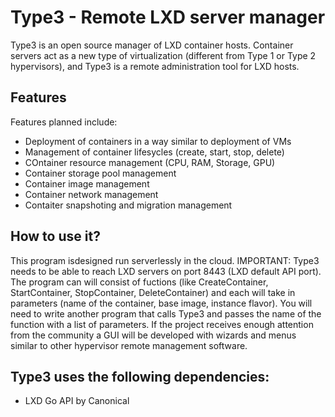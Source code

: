 Type3 - Remote LXD server manager
==================================================

Type3 is an open source manager of LXD container hosts. Container servers act as a new type of virtualization (different from Type 1 or Type 2 hypervisors), and Type3 is a remote administration tool for LXD hosts.

Features
-----------

Features planned include:

* Deployment of containers in a way similar to deployment of VMs
* Management of container lifesycles (create, start, stop, delete)
* COntainer resource management (CPU, RAM, Storage, GPU)
* Container storage pool management
* Container image management
* Container network management 
* Contaiter snapshoting and migration management


How to use it?
------------------

This program isdesigned run serverlessly in the cloud. IMPORTANT: Type3 needs to be able to reach LXD servers on port 8443 (LXD default API port).
The program can will consist of fuctions (like CreateContainer, StartContainer, StopContainer, DeleteContainer) and each will take in parameters (name of the container, base image, instance flavor). You will need to write another program that calls Type3 and passes the name of the function with a list of parameters. If the project receives enough attention from the community a GUI will be developed with wizards and menus similar to other hypervisor remote management software.

Type3 uses the following dependencies:
------------------

* LXD Go API by Canonical